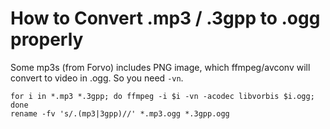 # How to Convert .mp3 / .3gpp to .ogg properly

Some mp3s (from Forvo) includes PNG image, which ffmpeg/avconv will convert to video in .ogg.
So you need `-vn`.

    for i in *.mp3 *.3gpp; do ffmpeg -i $i -vn -acodec libvorbis $i.ogg; done
    rename -fv 's/.(mp3|3gpp)//' *.mp3.ogg *.3gpp.ogg
	